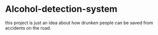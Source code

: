 # Alcohol-detection-system
this project is just an idea about how drunken people can be saved from accidents on the road.
